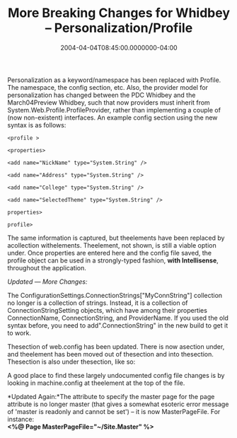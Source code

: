 ﻿---
title: More Breaking Changes for Whidbey – Personalization/Profile
date: "2004-04-04T08:45:00.0000000-04:00"
description: Personalization as a keyword/namespace has been replaced with
featuredImage: img/more-breaking-changes-for-whidbey-–-personalization-profile-featured.png
---

Personalization as a keyword/namespace has been replaced with Profile. The namespace, the config section, etc. Also, the provider model for personalization has changed between the PDC Whidbey and the March04Preview Whidbey, such that now providers must inherit from System.Web.Profile.ProfileProvider, rather than implementing a couple of (now non-existent) interfaces. An example config section using the new syntax is as follows:


```
<profile >

<properties>

<add name="NickName" type="System.String" />

<add name="Address" type="System.String" />

<add name="College" type="System.String" />

<add name="SelectedTheme" type="System.String" />

properties>

profile>
```


The same information is captured, but theelements have been replaced by acollection withelements. Theelement, not shown, is still a viable option under. Once properties are entered here and the config file saved, the profile object can be used in a strongly-typed fashion, **with Intellisense**, throughout the application.

*Updated — More Changes:*

The ConfigurationSettings.ConnectionStrings\["MyConnString"] collection no longer is a collection of strings. Instead, it is a collection of ConnectionStringSetting objects, which have among their properties ConnectionName, ConnectionString, and ProviderName. If you used the old syntax before, you need to add".ConnectionString" in the new build to get it to work.

Thesection of web.config has been updated. There is now asection under, and theelement has been moved out of thesection and into thesection. Thesection is also under thesection, like so:

A good place to find these largely undocumented config file changes is by looking in machine.config at theelement at the top of the file.

*Updated Again:*The attribute to specify the master page for the page attribute is no longer master (that gives a somewhat esoteric error message of 'master is readonly and cannot be set') – it is now MasterPageFile. For instance:\
**<%@ Page MasterPageFile="~/Site.Master" %>**

